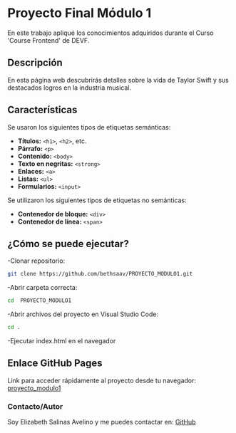 # **Proyecto Final Módulo 1**

En este trabajo apliqué los conocimientos adquiridos durante el Curso 'Course Frontend' de DEVF.

## Descripción

En esta página web descubrirás detalles sobre la vida de Taylor Swift y 
sus destacados logros en la industria musical.

## Características
Se usaron los siguientes tipos de etiquetas semánticas:
- **Títulos:** `<h1>`, `<h2>`, etc.
- **Párrafo:** `<p>`
- **Contenido:** `<body>`
- **Texto en negritas:** `<strong>`
- **Enlaces:** `<a>`
- **Listas:** `<ul>`
- **Formularios:** `<input>`
    
Se utilizaron los siguientes tipos de etiquetas no semánticas:
- **Contenedor de bloque:** `<div>`
- **Contenedor de línea:** `<span>`

## ¿Cómo se puede ejecutar?

-Clonar repositorio:  
```sh
git clone https://github.com/bethsaav/PROYECTO_MODULO1.git
```

-Abrir carpeta correcta:
```sh
cd  PROYECTO_MODULO1
```

-Abrir archivos del proyecto en Visual Studio Code:
```sh
cd .
```
-Ejecutar index.html en el navegador


## Enlace GitHub Pages
Link para acceder rápidamente al proyecto desde tu navegador: [proyecto_modulo1](https://bethsaav.github.io/PROYECTO_MODULO1/)
    

### Contacto/Autor
Soy Elizabeth Salinas Avelino y me puedes contactar en: [GitHub](https://github.com/bethsaav)
